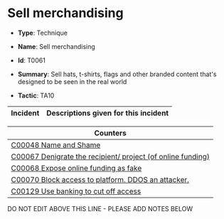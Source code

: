 # Sell merchandising

* **Type**: Technique

* **Name**: Sell merchandising

* **Id**: T0061

* **Summary**: Sell hats, t-shirts, flags and other branded content that's designed to be seen in the real world

* **Tactic**: TA10


| Incident | Descriptions given for this incident |
| -------- | -------------------- |



| Counters |
| -------- |
| [C00048 Name and Shame](../counters/C00048.md) |
| [C00067 Denigrate the recipient/ project (of online funding)](../counters/C00067.md) |
| [C00068 Expose online funding as fake](../counters/C00068.md) |
| [C00070 Block access to platform. DDOS an attacker.](../counters/C00070.md) |
| [C00129 Use banking to cut off access ](../counters/C00129.md) |


DO NOT EDIT ABOVE THIS LINE - PLEASE ADD NOTES BELOW